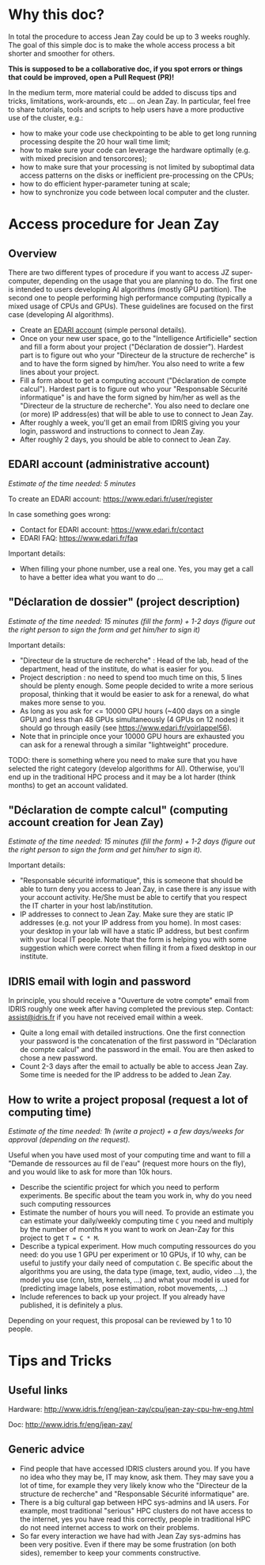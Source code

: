# Why this doc?

In total the procedure to access Jean Zay could be up to 3 weeks roughly. The
goal of this simple doc is to make the whole access process a bit shorter and
smoother for others.

**This is supposed to be a collaborative doc, if you spot errors or things that
could be improved, open a Pull Request (PR)!**

In the medium term, more material could be added to discuss tips and tricks,
limitations, work-arounds, etc ... on Jean Zay. In particular, feel free to
share tutorials, tools and scripts to help users have a more productive use of
the cluster, e.g.:

- how to make your code use checkpointing to be able to get long running
  processing despite the 20 hour wall time limit;
- how to make sure your code can leverage the hardware optimally (e.g. with
  mixed precision and tensorcores);
- how to make sure that your processing is not limited by suboptimal data
  access patterns on the disks or inefficient pre-processing on the CPUs;
- how to do efficient hyper-parameter tuning at scale;
- how to synchronize you code between local computer and the cluster.

# Access procedure for Jean Zay

## Overview

There are two different types of procedure if you want to access JZ
super-computer, depending on the usage that you are planning to do. The
first one is intended to users developing AI algorithms (mostly GPU
partition). The second one to people performing high performance computing 
(typically a mixed usage of CPUs and GPUs). These guidelines are focused on the
first case (developing AI algorithms).

- Create an [EDARI account](https://www.edari.fr/user/register) (simple
  personal details).
- Once on your new user space, go to the "Intelligence Artificielle" section
  and fill a form about your project ("Déclaration de dossier"). Hardest part
  is to figure out who your "Directeur de la structure de recherche" is and to
  have the form signed by him/her. You also need to write a few lines about
  your project.
- Fill a form about to get a computing account ("Déclaration de compte
  calcul"). Hardest part is to figure out who your "Responsable Sécurité
  informatique" is and have the form signed by him/her as well as the
  "Directeur de la structure de recherche". You also need to declare one (or
  more) IP address(es) that will be able to use to connect to Jean Zay.
- After roughly a week, you'll get an email from IDRIS giving you your login,
  password and instructions to connect to Jean Zay.
- After roughly 2 days, you should be able to connect to Jean Zay.


## EDARI account (administrative account)

*Estimate of the time needed: 5 minutes*

To create an EDARI account: https://www.edari.fr/user/register

In case something goes wrong:
- Contact for EDARI account: https://www.edari.fr/contact
- EDARI FAQ: https://www.edari.fr/faq

Important details:
- When filling your phone number, use a real one. Yes, you may get a call to
  have a better idea what you want to do ...

## "Déclaration de dossier" (project description)

*Estimate of the time needed: 15 minutes (fill the form) + 1-2 days (figure out
the right person to sign the form and get him/her to sign it)*

Important details:
- "Directeur de la structure de recherche" : Head of the lab, head of the
  department, head of the institute, do what is easier for you. 
- Project description : no need to spend too much time on this, 5 lines should
  be plenty enough. Some people decided to write a more serious proposal,
  thinking that it would be easier to ask for a renewal, do what makes more
  sense to you.
- As long as you ask for <= 10000 GPU hours (~400 days on a single GPU) and
  less than 48 GPUs simultaneously (4 GPUs on 12 nodes) it should go through
  easily (see https://www.edari.fr/voirlappel56).
- Note that in principle once your 10000 GPU hours are exhausted you can ask for
  a renewal through a similar "lightweight" procedure.

TODO: there is something where you need to make sure that you have selected the
right category (develop algorithms for AI). Otherwise, you'll end up in the
traditional HPC process and it may be a lot harder (think months) to get an
account validated.

## "Déclaration de compte calcul" (computing account creation for Jean Zay)

*Estimate of the time needed: 15 minutes (fill the form) + 1-2 days (figure out
the right person to sign the form and get him/her to sign it).*

Important details:
- "Responsable sécurité informatique", this is someone that should be able to
  turn deny you access to Jean Zay, in case there is any issue with your
  account activity. He/She must be able to certify that you respect the IT
  charter in your host lab/institution. 
- IP addresses to connect to Jean Zay. Make sure they are static IP addresses
  (e.g. not your IP address from you home). In most cases: your desktop in your
  lab will have a static IP address, but best confirm with your local IT
  people. Note that the form is helping you with some suggestion which were
  correct when filling it from a fixed desktop in our institute.

## IDRIS email with login and password

In principle, you should receive a "Ouverture de votre compte" email from IDRIS
roughly one week after having completed the previous step. Contact:
assist@idris.fr if you have not received email within a week.

- Quite a long email with detailed instructions. One the first connection your
  password is the concatenation of the first password in "Déclaration de compte
  calcul" and the password in the email. You are then asked to chose a new
  password.
- Count 2-3 days after the email to actually be able to access Jean Zay. Some
  time is needed for the IP address to be added to Jean Zay.

## How to write a project proposal (request a lot of computing time)

*Estimate of the time needed: 1h (write a project) + a few days/weeks
for approval (depending on the request).* 

Useful when you have used most of your
computing time and want to fill a "Demande de ressources au fil de l'eau"
(request more hours on the fly), and you would like to ask for more than 10k
hours.

- Describe the scientific project for which you need to perform experiments. Be
  specific about the team you work in, why do you need such computing
  ressources
- Estimate the number of hours you will need. To provide an estimate you can
  estimate your daily/weekly computing time `C` you need and multiply by the
  number of months `M` you want to work on Jean-Zay for this project to get
  `T = C * M`.
- Describe a typical experiment. How much computing ressources do you need: do
  you use 1 GPU per experiment or 10 GPUs, if 10 why, can be useful to justify
  your daily need of computation `C`. Be specific about the algorithms you are
  using, the data type (image, text, audio, video ...), the model you use (cnn,
  lstm, kernels, ...) and what your model is used for (predicting image labels,
  pose estimation, robot movements, ...)
- Include references to back up your project. If you already have published, it
  is definitely a plus.

Depending on your request, this proposal can be reviewed by 1 to 10 people.

# Tips and Tricks

## Useful links

Hardware: http://www.idris.fr/eng/jean-zay/cpu/jean-zay-cpu-hw-eng.html

Doc: http://www.idris.fr/eng/jean-zay/

## Generic advice

- Find people that have accessed IDRIS clusters around you. If you have no idea
  who they may be, IT may know, ask them. They may save you a lot of time, for
  example they very likely know who the "Directeur de la structure de
  recherche" and "Responsable Sécurité informatique" are.
- There is a big cultural gap between HPC sys-admins and IA users. For example,
  most traditional "serious" HPC clusters do not have access to the internet,
  yes you have read this correctly, people in traditional HPC do not need
  internet access to work on their problems.
- So far every interaction we have had with Jean Zay sys-admins has been very
  positive. Even if there may be some frustration (on both sides), remember to
  keep your comments constructive.
